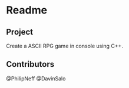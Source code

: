 # Readme

## Project
Create a ASCII RPG game in console using C++.

## Contributors
@PhilipNeff
@DavinSalo
